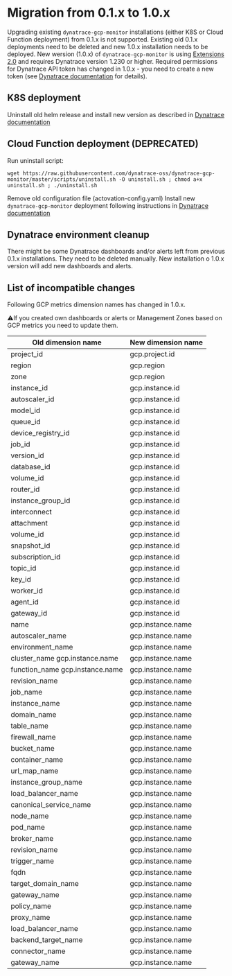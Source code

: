 # Migration from 0.1.x to 1.0.x

Upgrading existing `dynatrace-gcp-monitor` installations (either K8S or Cloud Function deployment) from 0.1.x is not supported.
Existing old 0.1.x deployments need to be deleted and new 1.0.x installation needs to be deployed.
New wersion (1.0.x) of `dynatrace-gcp-monitor` is using [Extensions 2.0](https://www.dynatrace.com/support/help/shortlink/extensions20) and requires Dynatrace version 1.230 or higher.
Required permissions for Dynatrace API token has changed in 1.0.x - you need to create a new token (see [Dynatrace documentation](https://www.dynatrace.com/support/help/shortlink/deploy-k8#api) for details).

## K8S deployment
Uninstall old helm release and install new version as described in [Dynatrace documentation](https://www.dynatrace.com/support/help/shortlink/deploy-k8)

## Cloud Function deployment (DEPRECATED)
Run uninstall script:
```shell script
wget https://raw.githubusercontent.com/dynatrace-oss/dynatrace-gcp-monitor/master/scripts/uninstall.sh -O uninstall.sh ; chmod a+x uninstall.sh ; ./uninstall.sh
```
Remove old configuration file (actovation-config.yaml)
Install new `dynatrace-gcp-monitor` deployment following instructions in [Dynatrace documentation](https://www.dynatrace.com/support/help/shortlink/deploy-gcp) 

## Dynatrace environment cleanup
There might be some Dynatrace dashboards and/or alerts left from previous 0.1.x installations. They need to be deleted manually.
New installation o 1.0.x version will add new dashboards and alerts.

## List of incompatible changes
Following GCP metrics dimension names has changed in 1.0.x.

:warning:If you created own dashboards or alerts or Management Zones based on GCP metrics you need to update them.

| Old dimension name | New dimension name |
| ------------- |------------- |
| project_id  | gcp.project.id |
| region | gcp.region  |
| zone  | gcp.region |
| instance_id | gcp.instance.id |
| autoscaler_id | gcp.instance.id |
| model_id | gcp.instance.id |
| queue_id | gcp.instance.id |
| device_registry_id | gcp.instance.id |
| job_id | gcp.instance.id |
| version_id | gcp.instance.id |
| database_id | gcp.instance.id |
| volume_id | gcp.instance.id |
| router_id | gcp.instance.id |
| instance_group_id | gcp.instance.id |
| interconnect | gcp.instance.id |
| attachment | gcp.instance.id |
| volume_id | gcp.instance.id |
| snapshot_id | gcp.instance.id |
| subscription_id | gcp.instance.id |
| topic_id | gcp.instance.id |
| key_id | gcp.instance.id |
| worker_id | gcp.instance.id |
| agent_id | gcp.instance.id |
| gateway_id | gcp.instance.id |
| name | gcp.instance.name |
| autoscaler_name | gcp.instance.name |
| environment_name | gcp.instance.name |
| cluster_name gcp.instance.name | gcp.instance.name |
| function_name gcp.instance.name | gcp.instance.name |
| revision_name | gcp.instance.name |
| job_name | gcp.instance.name |
| instance_name | gcp.instance.name |
| domain_name | gcp.instance.name |
| table_name | gcp.instance.name |
| firewall_name | gcp.instance.name |
| bucket_name | gcp.instance.name |
| container_name | gcp.instance.name |
| url_map_name | gcp.instance.name |
| instance_group_name | gcp.instance.name |
| load_balancer_name | gcp.instance.name |
| canonical_service_name | gcp.instance.name |
| node_name | gcp.instance.name |
| pod_name | gcp.instance.name |
| broker_name | gcp.instance.name |
| revision_name | gcp.instance.name |
| trigger_name | gcp.instance.name |
| fqdn | gcp.instance.name |
| target_domain_name | gcp.instance.name |
| gateway_name | gcp.instance.name |
| policy_name | gcp.instance.name |
| proxy_name  | gcp.instance.name |
| load_balancer_name | gcp.instance.name |
| backend_target_name | gcp.instance.name |
| connector_name | gcp.instance.name |
| gateway_name | gcp.instance.name |
